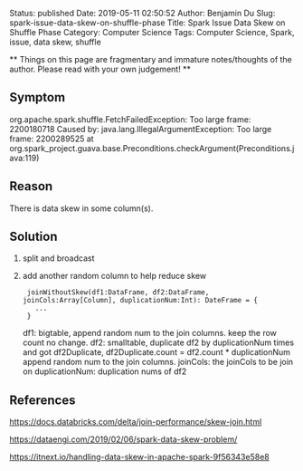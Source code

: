 Status: published
Date: 2019-05-11 02:50:52
Author: Benjamin Du
Slug: spark-issue-data-skew-on-shuffle-phase
Title: Spark Issue Data Skew on Shuffle Phase
Category: Computer Science
Tags: Computer Science, Spark, issue, data skew, shuffle

**
Things on this page are fragmentary and immature notes/thoughts of the author.
Please read with your own judgement!
**

## Symptom

org.apache.spark.shuffle.FetchFailedException: Too large frame: 2200180718
Caused by: java.lang.IllegalArgumentException: Too large frame: 2200289525
at org.spark_project.guava.base.Preconditions.checkArgument(Preconditions.java:119)

## Reason

There is data skew in some column(s).

## Solution 

1. split and broadcast

2. add another random column to help reduce skew

        joinWithoutSkew(df1:DataFrame, df2:DataFrame, joinCols:Array[Column], duplicationNum:Int): DateFrame = {
          ...
        }

    df1: bigtable, append random num to the join columns. keep the row count no change.
    df2: smalltable, duplicate df2 by duplicationNum times and got df2Duplicate, 
    df2Duplicate.count = df2.count * duplicationNum
    append random num to the join columns.
    joinCols: the joinCols to be join on
    duplicationNum: duplication nums of df2

## References

https://docs.databricks.com/delta/join-performance/skew-join.html

https://dataengi.com/2019/02/06/spark-data-skew-problem/

https://itnext.io/handling-data-skew-in-apache-spark-9f56343e58e8